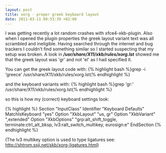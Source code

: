 ```yaml
--- 
layout: post
title: xorg - proper greek keyboard layout
date: 2011-03-11 09:53:39 +02:00
---
```

I was getting recently a lot random crashes with xfce4-xkb-plugin.
Also when I opened the plugin properties the greek layout variant text was all scrambled and ineligible.
Having searched through the internet and bug trackers I couldn't find something similar so I started suspecting that my setup was broken.
A look in <em><strong>/usr/share/X11/xkb/rules/xorg.lst</strong></em> showed me that the greek layout was 'gr' and not 'el' as I had specified it.

You can get the greek layout code with:
{% highlight bash %}grep -i 'greece' /usr/share/X11/xkb/rules/xorg.lst{% endhighlight %}

and the keyboard variants with:
{% highlight bash %}grep 'gr:' /usr/share/X11/xkb/rules/xorg.lst{% endhighlight %}

so this is how my (correct) keyboard settings look:

{% highlight %}
Section "InputClass"
    Identifier         "Keyboard Defaults"
    MatchIsKeyboard    "yes"
    Option             "XkbLayout" "us, gr"
    Option             "XkbVariant" ",extended"
    Option             "XkbOptions" "grp:alt_shift_toggle, terminate:ctrl_alt_bksp, lv3:ralt_switch_multikey, eurosign:e"
EndSection
{% endhighlight %}

(The lv3 multikey option is used to type ligatures see: <a href="http://shtrom.ssji.net/skb/xorg-ligatures.html">http://shtrom.ssji.net/skb/xorg-ligatures.html</a>)
